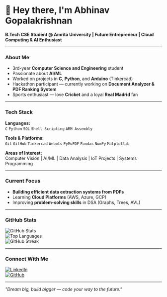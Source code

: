 # 👋 Hey there, I'm Abhinav Gopalakrishnan  

 **B.Tech CSE Student @ Amrita University | Future Entrepreneur | Cloud Computing & AI Enthusiast**  

---

### About Me  
-  3rd-year **Computer Science and Engineering** student  
-  Passionate about **AI/ML**  
-  Worked on projects in **C**, **Python**, and **Arduino** (Tinkercad)  
-  Hackathon participant — currently working on **Document Analyzer & PDF Ranking System**  
-  Sports enthusiast — love **Cricket** and a loyal **Real Madrid** fan  

---

###  Tech Stack  
**Languages:**  
`C` `Python` `SQL` `Shell Scripting` `ARM Assembly`  

**Tools & Platforms:**  
`Git` `GitHub` `Tinkercad` `Webots` `PyMuPDF` `Pandas` `NumPy` `Matplotlib`  

**Areas of Interest:**  
Computer Vision |  AI/ML |  Data Analysis |  IoT Projects | Systems Programming  

---

###  Current Focus  
-  **Building efficient data extraction systems from PDFs**  
-  Learning **Cloud Platforms** (AWS, Azure, GCP)  
-  Improving **problem-solving skills** in DSA (Graphs, Trees, AVL)  

---

### GitHub Stats  
![GitHub Stats](https://github-readme-stats.vercel.app/api?username=Abhinav-Gopalakrishnan&show_icons=true&theme=tokyonight&count_private=true)  
![Top Languages](https://github-readme-stats.vercel.app/api/top-langs/?username=Abhinav-Gopalakrishnan&layout=compact&theme=tokyonight&count_private=true)  
![GitHub Streak](https://github-readme-streak-stats.herokuapp.com?user=Abhinav-Gopalakrishnan&theme=tokyonight&count_private=true)

---
### Connect With Me  
[![LinkedIn](https://img.shields.io/badge/LinkedIn-Abhinav-Gopalakrishnan-blue?logo=linkedin)](https://www.linkedin.com/in/abhinav-g-486343295/)  
[![GitHub](https://img.shields.io/badge/GitHub-Abhinav-Gopalakrishnan-black?logo=github)](https://github.com/Abhinav-Gopalakrishnan)  

---

*"Dream big, build bigger — code your way to the future."*
